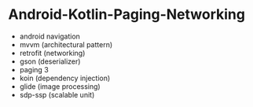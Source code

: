 # Android-Kotlin-Paging-Networking

-  android navigation
-  mvvm (architectural pattern)
-  retrofit (networking)
-  gson (deserializer)
-  paging 3
-  koin (dependency injection)
-  glide (image processing)
-  sdp-ssp (scalable unit)